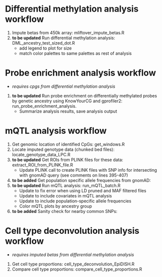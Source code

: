 # Differential methylation analysis workflow
1) Impute betas from 450k array: mliftover_impute_betas.R
1) **to be updated** Run differential methylation analysis: DML_ancestry_test_sized_dot.R
     - add legend to plot for size
     - match color palettes to same palettes as rest of analysis

# Probe enrichment analysis workflow
 - *requires cpgs from differential methylation analysis*
1) **to be updated** Run probe enrichment on differentially methylated probes by genetic ancestry using KnowYourCG and gprofiler2: run_probe_enrichment_analysis.
     - Summarize analysis results, save analysis output

# mQTL analysis workflow
1) Get genomic location of identified CpGs: get_windows.R
2) Locate imputed genotype data (chunked bed files): locate_genotype_data_LPC.R
3) **to be updated** Get ROIs from PLINK files for these data: extract_ROI_from_PLINK_file.R
     - Update PLINK call to create PLINK files with SNP info for intersecting with gnomAD query (see comments on lines 395-407)
4) **to be added** Get population specific allele frequencies from gnomAD: 
5) **to be updated** Run mQTL analysis: run_mQTL_batch.R
     - Update to fix error when using LD pruned and MAF filtered files
     - Update to include covariates in mQTL analysis
     - Update to include population-specific allele frequencies
     - Color mQTL plots by ancestry group
6) **to be added** Sanity check for nearby common SNPs: 

# Cell type deconvolution analysis workflow
- *requires imputed betas from differential methylation analysis*
1) Get cell type proportions: cell_type_deconvolution_EpiDISH.R
2) Compare cell type proportions: compare_cell_type_proportions.R
